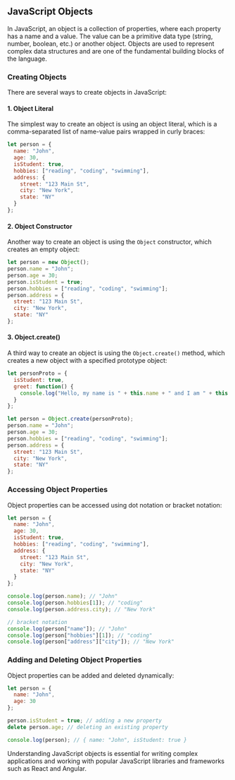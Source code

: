## JavaScript Objects

In JavaScript, an object is a collection of properties, where each property has a name and a value. The value can be a primitive data type (string, number, boolean, etc.) or another object. Objects are used to represent complex data structures and are one of the fundamental building blocks of the language.

### Creating Objects

There are several ways to create objects in JavaScript:

#### 1. Object Literal

The simplest way to create an object is using an object literal, which is a comma-separated list of name-value pairs wrapped in curly braces:

```js
let person = {
  name: "John",
  age: 30,
  isStudent: true,
  hobbies: ["reading", "coding", "swimming"],
  address: {
    street: "123 Main St",
    city: "New York",
    state: "NY"
  }
};
```

#### 2. Object Constructor

Another way to create an object is using the `Object` constructor, which creates an empty object:

```js
let person = new Object();
person.name = "John";
person.age = 30;
person.isStudent = true;
person.hobbies = ["reading", "coding", "swimming"];
person.address = {
  street: "123 Main St",
  city: "New York",
  state: "NY"
};
```

#### 3. Object.create()

A third way to create an object is using the `Object.create()` method, which creates a new object with a specified prototype object:

```js
let personProto = {
  isStudent: true,
  greet: function() {
    console.log("Hello, my name is " + this.name + " and I am " + this.age + " years old.");
  }
};

let person = Object.create(personProto);
person.name = "John";
person.age = 30;
person.hobbies = ["reading", "coding", "swimming"];
person.address = {
  street: "123 Main St",
  city: "New York",
  state: "NY"
};
```

### Accessing Object Properties

Object properties can be accessed using dot notation or bracket notation:

```js
let person = {
  name: "John",
  age: 30,
  isStudent: true,
  hobbies: ["reading", "coding", "swimming"],
  address: {
    street: "123 Main St",
    city: "New York",
    state: "NY"
  }
};

console.log(person.name); // "John"
console.log(person.hobbies[1]); // "coding"
console.log(person.address.city); // "New York"

// bracket notation
console.log(person["name"]); // "John"
console.log(person["hobbies"][1]); // "coding"
console.log(person["address"]["city"]); // "New York"
```

### Adding and Deleting Object Properties

Object properties can be added and deleted dynamically:

```js
let person = {
  name: "John",
  age: 30
};

person.isStudent = true; // adding a new property
delete person.age; // deleting an existing property

console.log(person); // { name: "John", isStudent: true }
```

Understanding JavaScript objects is essential for writing complex applications and working with popular JavaScript libraries and frameworks such as React and Angular.
